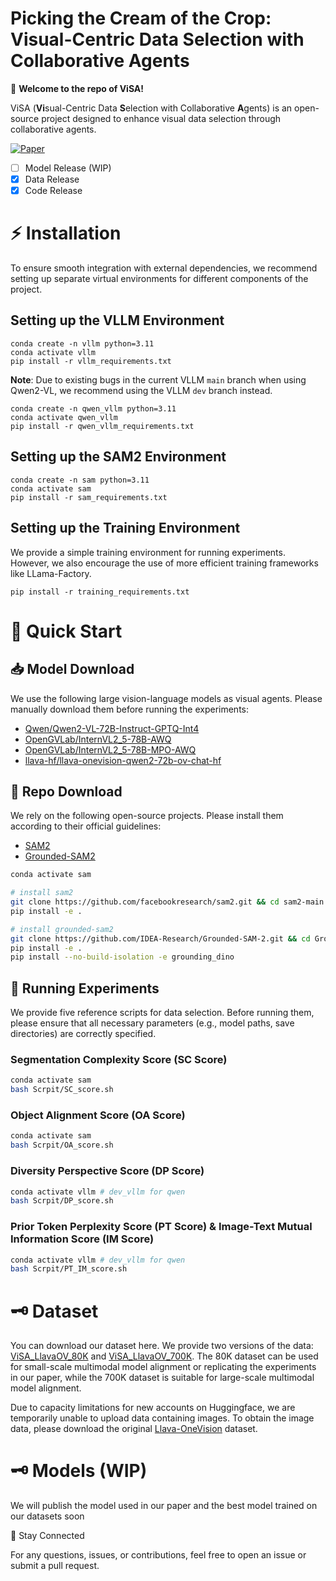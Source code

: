 # Picking the Cream of the Crop: Visual-Centric Data Selection with Collaborative Agents

🚀 **Welcome to the repo of ViSA!**

ViSA (**Vi**sual-Centric Data **S**election with Collaborative **A**gents) is an open-source project designed to enhance visual data selection through collaborative agents.

[![Paper](https://img.shields.io/badge/Paper-arxiv-yellow)](https://arxiv.org/abs/2502.19917)

- [ ] Model Release (WIP)
- [x] Data Release
- [x] Code Release

# ⚡️ Installation

To ensure smooth integration with external dependencies, we recommend setting up separate virtual environments for different components of the project.

## Setting up the VLLM Environment


```shell
conda create -n vllm python=3.11
conda activate vllm
pip install -r vllm_requirements.txt
```

**Note**: Due to existing bugs in the current VLLM `main` branch when using Qwen2-VL, we recommend using the VLLM `dev` branch instead.

```shell
conda create -n qwen_vllm python=3.11
conda activate qwen_vllm
pip install -r qwen_vllm_requirements.txt
```

## Setting up the SAM2 Environment

```shell
conda create -n sam python=3.11
conda activate sam
pip install -r sam_requirements.txt
```

## Setting up the Training Environment

We provide a simple training environment for running experiments. However, we also encourage the use of more efficient training frameworks like LLama-Factory.

```
pip install -r training_requirements.txt
```

# 🌈 Quick Start

## 📥 Model Download

We use the following large vision-language models as visual agents. Please manually download them before running the experiments:

- [Qwen/Qwen2-VL-72B-Instruct-GPTQ-Int4](https://huggingface.co/Qwen/Qwen2-VL-72B-Instruct-GPTQ-Int4)
- [OpenGVLab/InternVL2_5-78B-AWQ](https://huggingface.co/Qwen/Qwen2-VL-72B-Instruct-GPTQ-Int4)
- [OpenGVLab/InternVL2_5-78B-MPO-AWQ](https://huggingface.co/OpenGVLab/InternVL2_5-78B-MPO-AWQ)
- [llava-hf/llava-onevision-qwen2-72b-ov-chat-hf](https://huggingface.co/llava-hf/llava-onevision-qwen2-72b-ov-chat-hf)


## 🔗 Repo Download

We rely on the following open-source projects. Please install them according to their official guidelines:

- [SAM2](https://github.com/facebookresearch/sam2)
- [Grounded-SAM2](https://github.com/IDEA-Research/Grounded-SAM-2)

```bash
conda activate sam

# install sam2
git clone https://github.com/facebookresearch/sam2.git && cd sam2-main
pip install -e .

# install grounded-sam2
git clone https://github.com/IDEA-Research/Grounded-SAM-2.git && cd Grounded-SAM-2-main
pip install -e .
pip install --no-build-isolation -e grounding_dino
```

## 🚀 Running Experiments

We provide five reference scripts for data selection. Before running them, please ensure that all necessary parameters (e.g., model paths, save directories) are correctly specified.

### Segmentation Complexity Score (SC Score) 

```bash
conda activate sam
bash Scrpit/SC_score.sh
```

### Object Alignment Score (OA Score)

```bash
conda activate sam
bash Scrpit/OA_score.sh
```

### Diversity Perspective Score (DP Score)

```bash
conda activate vllm # dev_vllm for qwen
bash Scrpit/DP_score.sh
```

### Prior Token Perplexity Score (PT Score) & Image-Text Mutual Information Score (IM Score)

```bash
conda activate vllm # dev_vllm for qwen
bash Scrpit/PT_IM_score.sh
```

# 🗝️ Dataset

You can download our dataset here. We provide two versions of the data: [ViSA_LlavaOV_80K](https://huggingface.co/datasets/foggyforest/ViSA_LlavaOV_80K) and [ViSA_LlavaOV_700K](https://huggingface.co/datasets/foggyforest/ViSA_LlavaOV_700K). The 80K dataset can be used for small-scale multimodal model alignment or replicating the experiments in our paper, while the 700K dataset is suitable for large-scale multimodal model alignment.

Due to capacity limitations for new accounts on Huggingface, we are temporarily unable to upload data containing images. To obtain the image data, please download the original [Llava-OneVision](https://huggingface.co/datasets/lmms-lab/LLaVA-OneVision-Data) dataset.


# 🗝️ Models (WIP)

We will publish the model used in our paper and the best model trained on our datasets soon 


📢 Stay Connected

For any questions, issues, or contributions, feel free to open an issue or submit a pull request.

